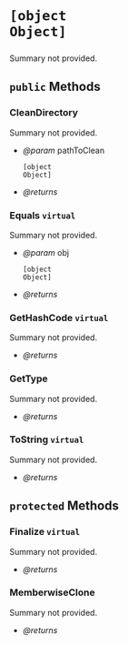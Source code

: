 # <code><p title="undefined">[object Object]</p></code>

Summary not provided.



## `public` Methods

### CleanDirectory

Summary not provided.

- *@param* pathToClean <code><p title="undefined">[object Object]</p></code>

- *@returns* 

### Equals `virtual`

Summary not provided.

- *@param* obj <code><p title="undefined">[object Object]</p></code>

- *@returns* 

### GetHashCode `virtual`

Summary not provided.

- *@returns* 

### GetType

Summary not provided.

- *@returns* 

### ToString `virtual`

Summary not provided.

- *@returns* 

## `protected` Methods

### Finalize `virtual`

Summary not provided.

- *@returns* 

### MemberwiseClone

Summary not provided.

- *@returns* 